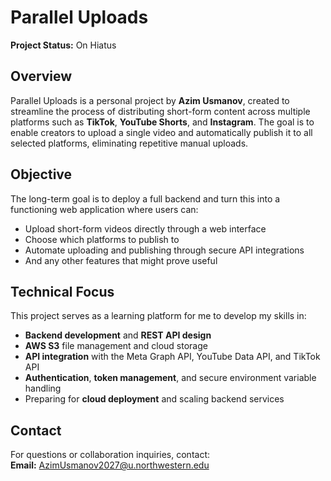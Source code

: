 # Parallel Uploads

**Project Status:** On Hiatus  

## Overview
Parallel Uploads is a personal project by **Azim Usmanov**, created to streamline the process of distributing short-form content across multiple platforms such as **TikTok**, **YouTube Shorts**, and **Instagram**. The goal is to enable creators to upload a single video and automatically publish it to all selected platforms, eliminating repetitive manual uploads.

## Objective
The long-term goal is to deploy a full backend and turn this into a functioning web application where users can:
- Upload short-form videos directly through a web interface  
- Choose which platforms to publish to  
- Automate uploading and publishing through secure API integrations  
- And any other features that might prove useful

## Technical Focus
This project serves as a learning platform for me to develop my skills in:
- **Backend development** and **REST API design**
- **AWS S3** file management and cloud storage
- **API integration** with the Meta Graph API, YouTube Data API, and TikTok API
- **Authentication**, **token management**, and secure environment variable handling
- Preparing for **cloud deployment** and scaling backend services

## Contact
For questions or collaboration inquiries, contact:  
**Email:** AzimUsmanov2027@u.northwestern.edu

